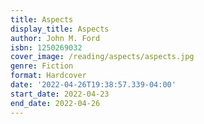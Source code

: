 ```yaml
---
title: Aspects
display_title: Aspects
author: John M. Ford
isbn: 1250269032
cover_image: /reading/aspects/aspects.jpg
genre: Fiction
format: Hardcover
date: '2022-04-26T19:38:57.339-04:00'
start_date: 2022-04-23
end_date: 2022-04-26
---
```


